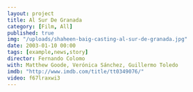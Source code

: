 ```yaml
---
layout: project
title: Al Sur De Granada
category: [Film, All]
published: true
img: "/uploads/shaheen-baig-casting-al-sur-de-granada.jpg"
date: 2003-01-10 00:00
tags: [example,news,story]
director: Fernando Colomo
with: Matthew Goode, Verónica Sánchez, Guillermo Toledo
imdb: "http://www.imdb.com/title/tt0349076/"
video: f67lraxwi3
---
```



